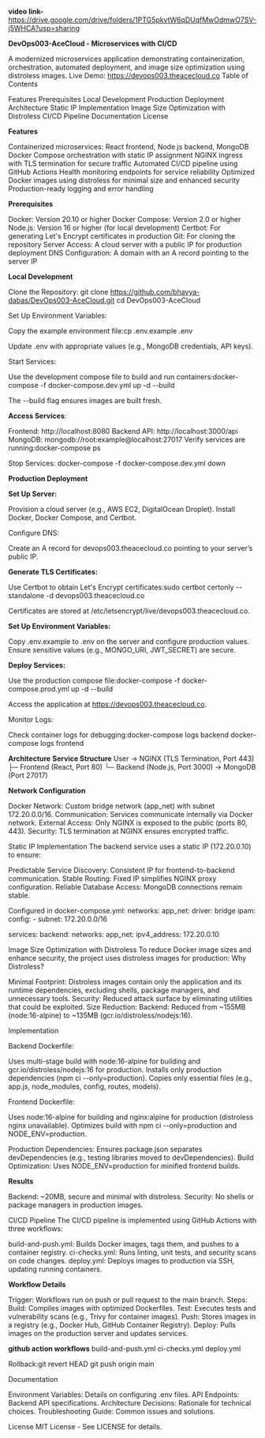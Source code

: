 **video link-** https://drive.google.com/drive/folders/1PTG5pkvtW6qDUqfMwOdmwO7SV-j5WHCA?usp=sharing


**DevOps003-AceCloud - Microservices with CI/CD**

A modernized microservices application demonstrating containerization, orchestration, automated deployment, and image size optimization using distroless images.
Live Demo: https://devops003.theacecloud.co
Table of Contents

Features
Prerequisites
Local Development
Production Deployment
Architecture
Static IP Implementation
Image Size Optimization with Distroless
CI/CD Pipeline
Documentation
License

**Features**

Containerized microservices: React frontend, Node.js backend, MongoDB
Docker Compose orchestration with static IP assignment
NGINX ingress with TLS termination for secure traffic
Automated CI/CD pipeline using GitHub Actions
Health monitoring endpoints for service reliability
Optimized Docker images using distroless for minimal size and enhanced security
Production-ready logging and error handling

**Prerequisites**

Docker: Version 20.10 or higher
Docker Compose: Version 2.0 or higher
Node.js: Version 16 or higher (for local development)
Certbot: For generating Let's Encrypt certificates in production
Git: For cloning the repository
Server Access: A cloud server with a public IP for production deployment
DNS Configuration: A domain with an A record pointing to the server IP

**Local Development**

Clone the Repository:
git clone https://github.com/bhavya-dabas/DevOps003-AceCloud.git
cd DevOps003-AceCloud


Set Up Environment Variables:

Copy the example environment file:cp .env.example .env


Update .env with appropriate values (e.g., MongoDB credentials, API keys).


Start Services:

Use the development compose file to build and run containers:docker-compose -f docker-compose.dev.yml up -d --build


The --build flag ensures images are built fresh.


**Access Services**:

Frontend: http://localhost:8080
Backend API: http://localhost:3000/api
MongoDB: mongodb://root:example@localhost:27017
Verify services are running:docker-compose ps




Stop Services:
docker-compose -f docker-compose.dev.yml down



 **Production Deployment**

**Set Up Server:**

Provision a cloud server (e.g., AWS EC2, DigitalOcean Droplet).
Install Docker, Docker Compose, and Certbot.


Configure DNS:

Create an A record for devops003.theacecloud.co pointing to your server’s public IP.


**Generate TLS Certificates:**

Use Certbot to obtain Let's Encrypt certificates:sudo certbot certonly --standalone -d devops003.theacecloud.co


Certificates are stored at /etc/letsencrypt/live/devops003.theacecloud.co.


**Set Up Environment Variables:**

Copy .env.example to .env on the server and configure production values.
Ensure sensitive values (e.g., MONGO_URI, JWT_SECRET) are secure.


**Deploy Services:**

Use the production compose file:docker-compose -f docker-compose.prod.yml up -d --build


Access the application at https://devops003.theacecloud.co.


Monitor Logs:

Check container logs for debugging:docker-compose logs backend
docker-compose logs frontend





**Architecture**
**Service Structure**
User → NGINX (TLS Termination, Port 443)
      ├─ Frontend (React, Port 80)
      └─ Backend (Node.js, Port 3000) → MongoDB (Port 27017)

**Network Configuration**

Docker Network: Custom bridge network (app_net) with subnet 172.20.0.0/16.
Communication: Services communicate internally via Docker network.
External Access: Only NGINX is exposed to the public (ports 80, 443).
Security: TLS termination at NGINX ensures encrypted traffic.

Static IP Implementation
The backend service uses a static IP (172.20.0.10) to ensure:

Predictable Service Discovery: Consistent IP for frontend-to-backend communication.
Stable Routing: Fixed IP simplifies NGINX proxy configuration.
Reliable Database Access: MongoDB connections remain stable.

Configured in docker-compose.yml:
networks:
  app_net:
    driver: bridge
    ipam:
      config:
        - subnet: 172.20.0.0/16

services:
  backend:
    networks:
      app_net:
        ipv4_address: 172.20.0.10

Image Size Optimization with Distroless
To reduce Docker image sizes and enhance security, the project uses distroless images for production:
Why Distroless?

Minimal Footprint: Distroless images contain only the application and its runtime dependencies, excluding shells, package managers, and unnecessary tools.
Security: Reduced attack surface by eliminating utilities that could be exploited.
Size Reduction:
Backend: Reduced from ~155MB (node:16-alpine) to ~135MB (gcr.io/distroless/nodejs:16).


Implementation

Backend Dockerfile:

Uses multi-stage build with node:16-alpine for building and gcr.io/distroless/nodejs:16 for production.
Installs only production dependencies (npm ci --only=production).
Copies only essential files (e.g., app.js, node_modules, config, routes, models).


Frontend Dockerfile:

Uses node:16-alpine for building and nginx:alpine for production (distroless nginx unavailable).
Optimizes build with npm ci --only=production and NODE_ENV=production.


Production Dependencies: Ensures package.json separates devDependencies (e.g., testing libraries moved to devDependencies).
Build Optimization: Uses NODE_ENV=production for minified frontend builds.



**Results**

Backend: ~20MB, secure and minimal with distroless.
Security: No shells or package managers in production images.

CI/CD Pipeline
The CI/CD pipeline is implemented using GitHub Actions with three workflows:

build-and-push.yml: Builds Docker images, tags them, and pushes to a container registry.
ci-checks.yml: Runs linting, unit tests, and security scans on code changes.
deploy.yml: Deploys images to production via SSH, updating running containers.

**Workflow Details**

Trigger: Workflows run on push or pull request to the main branch.
Steps:
Build: Compiles images with optimized Dockerfiles.
Test: Executes tests and vulnerability scans (e.g., Trivy for container images).
Push: Stores images in a registry (e.g., Docker Hub, GitHub Container Registry).
Deploy: Pulls images on the production server and updates services.

**github action workflows**
build-and-push.yml
ci-checks.yml
deploy.yml

Rollback:git revert HEAD
git push origin main



Documentation

Environment Variables: Details on configuring .env files.
API Endpoints: Backend API specifications.
Architecture Decisions: Rationale for technical choices.
Troubleshooting Guide: Common issues and solutions.

License
MIT License - See LICENSE for details.
